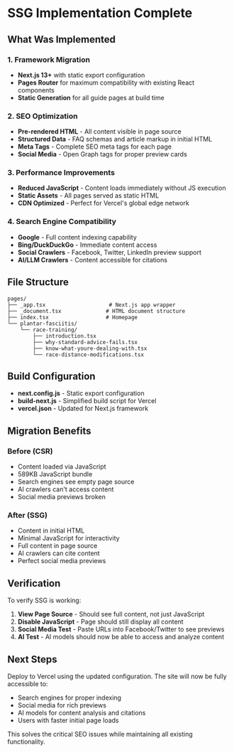 # SSG Implementation Complete

## What Was Implemented

### 1. Framework Migration
- **Next.js 13+** with static export configuration
- **Pages Router** for maximum compatibility with existing React components
- **Static Generation** for all guide pages at build time

### 2. SEO Optimization
- **Pre-rendered HTML** - All content visible in page source
- **Structured Data** - FAQ schemas and article markup in initial HTML
- **Meta Tags** - Complete SEO meta tags for each page
- **Social Media** - Open Graph tags for proper preview cards

### 3. Performance Improvements
- **Reduced JavaScript** - Content loads immediately without JS execution
- **Static Assets** - All pages served as static HTML
- **CDN Optimized** - Perfect for Vercel's global edge network

### 4. Search Engine Compatibility
- **Google** - Full content indexing capability
- **Bing/DuckDuckGo** - Immediate content access
- **Social Crawlers** - Facebook, Twitter, LinkedIn preview support
- **AI/LLM Crawlers** - Content accessible for citations

## File Structure

```
pages/
├── _app.tsx                    # Next.js app wrapper
├── _document.tsx              # HTML document structure
├── index.tsx                  # Homepage
└── plantar-fasciitis/
    └── race-training/
        ├── introduction.tsx
        ├── why-standard-advice-fails.tsx
        ├── know-what-youre-dealing-with.tsx
        └── race-distance-modifications.tsx
```

## Build Configuration

- **next.config.js** - Static export configuration
- **build-next.js** - Simplified build script for Vercel
- **vercel.json** - Updated for Next.js framework

## Migration Benefits

### Before (CSR)
- Content loaded via JavaScript
- 589KB JavaScript bundle
- Search engines see empty page source
- AI crawlers can't access content
- Social media previews broken

### After (SSG)
- Content in initial HTML
- Minimal JavaScript for interactivity
- Full content in page source
- AI crawlers can cite content
- Perfect social media previews

## Verification

To verify SSG is working:

1. **View Page Source** - Should see full content, not just JavaScript
2. **Disable JavaScript** - Page should still display all content
3. **Social Media Test** - Paste URLs into Facebook/Twitter to see previews
4. **AI Test** - AI models should now be able to access and analyze content

## Next Steps

Deploy to Vercel using the updated configuration. The site will now be fully accessible to:
- Search engines for proper indexing
- Social media for rich previews  
- AI models for content analysis and citations
- Users with faster initial page loads

This solves the critical SEO issues while maintaining all existing functionality.